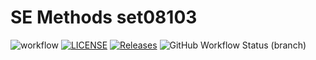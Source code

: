 
# SE Methods set08103
![workflow](https://github.com/ThatBoatSmell/se_methods_set08103/actions/workflows/main.yml/badge.svg)
[![LICENSE](https://img.shields.io/github/license/ThatBoatSmell/se_methods_set08103.svg?style=flat-square)](https://github.com/ThatBoatSmell/se_methods_set08103/blob/master/LICENSE)
[![Releases](https://img.shields.io/github/release/ThatBoatSmell/se_methods_set08103/all.svg?style=flat-square)](https://github.com/ThatBoatSmell/se_methods_set08103/releases)
![GitHub Workflow Status (branch)](https://img.shields.io/github/workflow/status/ThatBoatSmell/se_methods_set08103/main.yml/develop/?style=flat-square)